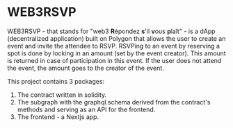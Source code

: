 # WEB3RSVP 

WEB3RSVP - that stands for "web3 **R**épondez **s**'il **v**ous **p**laît" - is a dApp (decentralized application) built on Polygon that allows the user to create an event and invite the attendee to RSVP. RSVPing to an event by reserving a spot is done by locking in an amount (set by the event creator). This amount is returned in case of participation in this event. If the user does not attend the event, the amount goes to the creator of the event.

This project contains 3 packages:
1. The contract written in solidity.
2. The subgraph with the graphql.schema derived from the contract's methods and serving as an API for the frontend.
3. The frontend - a Nextjs app.
